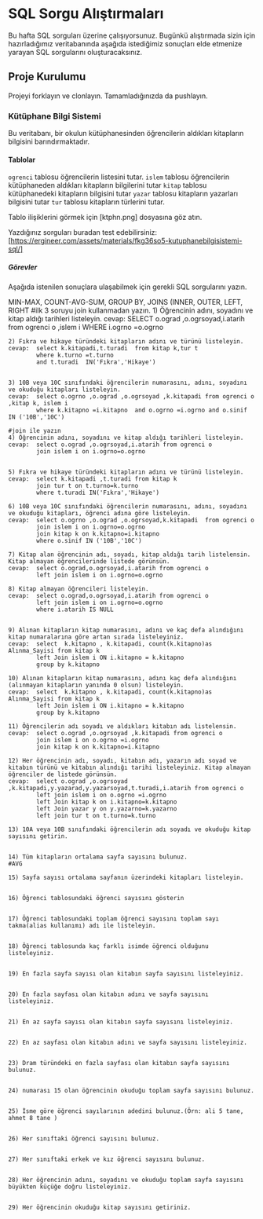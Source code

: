 # SQL Sorgu Alıştırmaları

Bu hafta SQL sorguları üzerine çalışıyorsunuz. Bugünkü alıştırmada sizin için hazırladığımız veritabanında aşağıda istediğimiz sonuçları elde etmenize yarayan SQL sorgularını oluşturacaksınız.

## Proje Kurulumu

Projeyi forklayın ve clonlayın. Tamamladığınızda da pushlayın.

### Kütüphane Bilgi Sistemi

Bu veritabanı, bir okulun kütüphanesinden öğrencilerin aldıkları kitapların bilgisini barındırmaktadır.

#### Tablolar

`ogrenci` tablosu öğrencilerin listesini tutar.
`islem` tablosu öğrencilerin kütüphaneden aldıkları kitapların bilgilerini tutar
`kitap` tablosu kütüphanedeki kitapların bilgisini tutar
`yazar` tablosu kitapların yazarları bilgisini tutar
`tur` tablosu kitapların türlerini tutar.

Tablo ilişiklerini görmek için [ktphn.png] dosyasına göz atın.

Yazdığınız sorguları buradan test edebilirsiniz: [https://ergineer.com/assets/materials/fkg36so5-kutuphanebilgisistemi-sql/]

##### Görevler

Aşağıda istenilen sonuçlara ulaşabilmek için gerekli SQL sorgularını yazın.

MIN-MAX, COUNT-AVG-SUM, GROUP BY, JOINS (INNER, OUTER, LEFT, RIGHT
#ilk 3 soruyu join kullanmadan yazın. 1) Öğrencinin adını, soyadını ve kitap aldığı tarihleri listeleyin.
cevap: SELECT o.ograd ,o.ogrsoyad,i.atarih from ogrenci o ,islem i
WHERE i.ogrno =o.ogrno

    2) Fıkra ve hikaye türündeki kitapların adını ve türünü listeleyin.
    cevap:	select k.kitapadi,t.turadi  from kitap k,tur t
    		where k.turno =t.turno
    		and t.turadi  IN('Fıkra','Hikaye')


    3) 10B veya 10C sınıfındaki öğrencilerin numarasını, adını, soyadını ve okuduğu kitapları listeleyin.
    cevap:	select o.ogrno ,o.ograd ,o.ogrsoyad ,k.kitapadi from ogrenci o ,kitap k, islem i
    		where k.kitapno =i.kitapno  and o.ogrno =i.ogrno and o.sinif IN ('10B','10C')

    #join ile yazın
    4) Öğrencinin adını, soyadını ve kitap aldığı tarihleri listeleyin.
    cevap:	select o.ograd ,o.ogrsoyad,i.atarih from ogrenci o
    		join islem i on i.ogrno=o.ogrno


    5) Fıkra ve hikaye türündeki kitapların adını ve türünü listeleyin.
    cevap:	select k.kitapadi ,t.turadi from kitap k
    		join tur t on t.turno=k.turno
    		where t.turadi IN('Fıkra','Hikaye')

    6) 10B veya 10C sınıfındaki öğrencilerin numarasını, adını, soyadını ve okuduğu kitapları, öğrenci adına göre listeleyin.
    cevap:	select o.ogrno ,o.ograd ,o.ogrsoyad,k.kitapadi  from ogrenci o
    		join islem i on i.ogrno=o.ogrno
    		join kitap k on k.kitapno=i.kitapno
    		where o.sinif IN ('10B','10C')

    7) Kitap alan öğrencinin adı, soyadı, kitap aldığı tarih listelensin. Kitap almayan öğrencilerinde listede görünsün.
    cevap:	select o.ograd,o.ogrsoyad,i.atarih from ogrenci o
    		left join islem i on i.ogrno=o.ogrno

    8) Kitap almayan öğrencileri listeleyin.
    cevap:	select o.ograd,o.ogrsoyad,i.atarih from ogrenci o
    		left join islem i on i.ogrno=o.ogrno
    		where i.atarih IS NULL


    9) Alınan kitapların kitap numarasını, adını ve kaç defa alındığını kitap numaralarına göre artan sırada listeleyiniz.
    cevap:	select  k.kitapno , k.kitapadi, count(k.kitapno)as Alınma_Sayisi from kitap k
    		left Join islem i ON i.kitapno = k.kitapno
    		group by k.kitapno

    10) Alınan kitapların kitap numarasını, adını kaç defa alındığını (alınmayan kitapların yanında 0 olsun) listeleyin.
    cevap:	select  k.kitapno , k.kitapadi, count(k.kitapno)as Alınma_Sayisi from kitap k
    		left Join islem i ON i.kitapno = k.kitapno
    		group by k.kitapno

    11) Öğrencilerin adı soyadı ve aldıkları kitabın adı listelensin.
    cevap:	select o.ograd ,o.ogrsoyad ,k.kitapadi from ogrenci o
    		join islem i on o.ogrno =i.ogrno
    		join kitap k on k.kitapno=i.kitapno

    12) Her öğrencinin adı, soyadı, kitabın adı, yazarın adı soyad ve kitabın türünü ve kitabın alındığı tarihi listeleyiniz. Kitap almayan öğrenciler de listede görünsün.
    cevap:  select o.ograd ,o.ogrsoyad ,k.kitapadi,y.yazarad,y.yazarsoyad,t.turadi,i.atarih from ogrenci o
    		left join islem i on o.ogrno =i.ogrno
    		left Join kitap k on i.kitapno=k.kitapno
    		left Join yazar y on y.yazarno=k.yazarno
    		left join tur t on t.turno=k.turno

    13) 10A veya 10B sınıfındaki öğrencilerin adı soyadı ve okuduğu kitap sayısını getirin.


    14) Tüm kitapların ortalama sayfa sayısını bulunuz.
    #AVG

    15) Sayfa sayısı ortalama sayfanın üzerindeki kitapları listeleyin.


    16) Öğrenci tablosundaki öğrenci sayısını gösterin


    17) Öğrenci tablosundaki toplam öğrenci sayısını toplam sayı takma(alias kullanımı) adı ile listeleyin.


    18) Öğrenci tablosunda kaç farklı isimde öğrenci olduğunu listeleyiniz.


    19) En fazla sayfa sayısı olan kitabın sayfa sayısını listeleyiniz.


    20) En fazla sayfası olan kitabın adını ve sayfa sayısını listeleyiniz.


    21) En az sayfa sayısı olan kitabın sayfa sayısını listeleyiniz.


    22) En az sayfası olan kitabın adını ve sayfa sayısını listeleyiniz.


    23) Dram türündeki en fazla sayfası olan kitabın sayfa sayısını bulunuz.


    24) numarası 15 olan öğrencinin okuduğu toplam sayfa sayısını bulunuz.


    25) İsme göre öğrenci sayılarının adedini bulunuz.(Örn: ali 5 tane, ahmet 8 tane )


    26) Her sınıftaki öğrenci sayısını bulunuz.


    27) Her sınıftaki erkek ve kız öğrenci sayısını bulunuz.


    28) Her öğrencinin adını, soyadını ve okuduğu toplam sayfa sayısını büyükten küçüğe doğru listeleyiniz.


    29) Her öğrencinin okuduğu kitap sayısını getiriniz.
